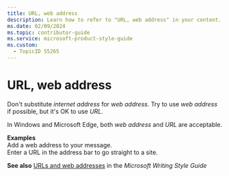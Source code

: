 ```yaml
---
title: URL, web address
description: Learn how to refer to "URL, web address" in your content.
ms.date: 02/09/2024
ms.topic: contributor-guide
ms.service: microsoft-product-style-guide
ms.custom:
  - TopicID 55265
---
```



# URL, web address

Don't substitute *internet address* for *web address.* Try to use *web address* if possible, but it's OK to use *URL.*

In Windows and Microsoft Edge, both *web address* and *URL* are acceptable.

**Examples**  
Add a web address to your message.  
Enter a URL in the address bar to go straight to a site.

**See also** [URLs and web addresses](/style-guide/urls-web-addresses) in the *Microsoft Writing Style Guide*

